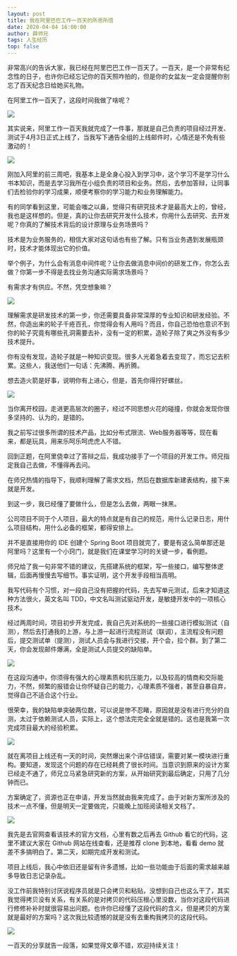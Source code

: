 ```yaml
---
layout: post
title: 我在阿里巴巴工作一百天的所思所悟
date: 2020-04-04 16:00:00
author: 薛师兄
tags: 人生经历
top: false
---
```


非常高兴的告诉大家，我已经在阿里巴巴工作一百天了。一百天，是一个非常有纪念性的日子，也许你已经忘记你的百天照咋拍的，但是你的女盆友一定会提醒你别忘了百天纪念日给她买礼物。

在阿里工作一百天了，这段时间我做了啥呢？

![](./20200404分享入职阿里巴巴一百天的所思所悟/35128248.png)

其实说来，阿里工作一百天我就完成了一件事，那就是自己负责的项目经过开发、测试于4月3日正式上线了，当我写下通告全组的上线邮件时，心情还是不免有些激动的！

![](./20200404分享入职阿里巴巴一百天的所思所悟/86525421.png)

刚加入阿里的前三周吧，我基本上是全身心投入到学习中，这个学习不是学习什么书本知识，而是去学习我所在小组负责的项目和业务。然后，去参加答辩，让同事们去检验你的学习成果，顺便考察你的学习能力和业务理解能力。

有的同学看到这里，可能会嗤之以鼻，觉得只有研究技术才是最高大上的，曾经，我也是这样想的。但是，真的让你去研究开发什么技术，你用什么去研究、去开发呢？你真的了解技术背后的设计原理与业务场景吗？

技术是为业务服务的，相信大家对这句话也有些了解。只有当业务遇到发展瓶颈时，技术才能体现出它的价值。

举个例子，为什么会有消息中间件呢？让你去做消息中间价的研发工作，你怎么去做？你第一步不得是去找业务沟通实际需求场景吗？

有需求才有供应。不然，凭空想象嘛？

![](./20200404分享入职阿里巴巴一百天的所思所悟/54012859.png)

理解需求是研发技术的第一步，你还需要具备非常深厚的专业知识和研发经验。不然，你造出来的轮子千疮百孔，你觉得会有人用吗？而且，你自己恐怕也意识不到你的轮子究竟有哪些孔洞需要去补，没有一定的积累，造轮子除了爽之外没有多少技术提升。

你有没有发现，造轮子就是一种知识变现。很多人光着急着去变现了，而忘记去积累。这些人，我送他们一句话：先沸腾、再折腾。

想去造火箭是好事，说明你有上进心，但是，首先你得拧好螺丝。

![](./20200404分享入职阿里巴巴一百天的所思所悟/57686707.png)

当你离开校园，走进更高层次的圈子，经过不同思想火花的碰撞，你就会发现你很多坚持的、认为的，是错的。

我之前写过很多所谓的技术产品，比如分布式限流、Web服务器等等，现在看来，都是玩具，用来乐呵乐呵虎虎人不错。

回到正题，在阿里侥幸过了答辩之后，我成功接手了一个项目的开发工作。师兄指定我自己去做，不懂得再去问。

在师兄热情的指导下，我顺利理解了需求文档，然后在数据库新建表结构，接下来就是开发。

到这一步，我已经懂了要做什么，但是怎么去做，两眼一抹黑。

公司项目不同于个人项目，最大的特点就是有自己的规范，用什么记录日志，用什么项目结构，用什么必备的框架，都得安排上。

并不是直接用你的 IDE 创建个 Spring Boot 项目就完了，要是有这么简单那还是阿里吗？这里有一个小窍门，就是我们在课堂学习时的关键一步，看例题。

师兄给了我一句非常不错的建议，先搭建系统的框架，写一些接口，编写整体逻辑，后面再慢慢去写细节。事实证明，这个开发手段相当高明。

我写代码有个习惯，对一段自己没有把握的代码，先去写单元测试，后来才知道这种方法很火，英文名叫 TDD，中文名叫测试驱动开发，是敏捷开发中的一项核心技术。

经过两周时间，项目初步开发完成，我自己先对系统的一些接口进行模拟测试（自测），然后去打通我的上游，与上游一起进行流程测试（联调），主流程没有问题后，提交测试单（提测），测试人员会与我进行交接，开个会，拉个群。到了第二天，你会发现邮件爆满，全是测试人员提交的缺陷单。

![](./20200404分享入职阿里巴巴一百天的所思所悟/98012910.png)

在这段沟通中，你须得有强大的心理素质和抗压能力，以及较高的情商和交际能力，不然，频繁的报错会让你怀疑自己的能力，心理素质不强者，甚至自暴自弃，觉得自己不适合这个行业。

很荣幸，我的缺陷单突破两位数，可以说是惨不忍睹，原因就是没有进行充分的自测，太过于依赖测试人员，实际上，这个想法完完全全就是错的。这也是我第一次完成项目最大的经验积累。

![](./20200404分享入职阿里巴巴一百天的所思所悟/59260678.png)

就在离项目上线还有一天的时间，突然爆出来个评估错误，需要对某一模块进行重构。要知道，发现这个问题的存在已经耗费了很长时间。当意识到原来的设计方案已经走不通了，师兄立马紧急研究新的方案，从开始研究到最后确定，只用了几分钟而已。

方案确定了，资源也正在申请，开发当然就由我来完成了。由于对新方案所涉及的技术一点不懂，但是明天一定要做完，只能晚上加班阅读相关文档了。

![](./20200404分享入职阿里巴巴一百天的所思所悟/82950040.png)

我先是去官网查看该技术的官方文档，心里有数之后再去 Github 看它的代码，这里不建议大家在 Github 网站在线查看，还是推荐 clone 到本地，看看 demo 就差不多搞明白了。第二天，如期完成开发和测试。

项目上线后，我心中依旧还是留有许多遗憾，比如一些功能由于后面的需求越来越多导致日志记录杂乱。

没工作前我特别讨厌说程序员就是只会拷贝和粘贴，没想到自己也这么干了，其实我觉得拷贝没有关系，有关系的是对拷贝的代码压根心里没数，当你对这段代码进行修修补补时就很容易出问题。也许你已经懂了这段代码的含义，但是拷贝的方案就是最好的方案吗？这次我比较遗憾的就是没有去重构我拷贝的这段代码。

![](./20200404分享入职阿里巴巴一百天的所思所悟/65700761.png)

一百天的分享就告一段落，如果觉得文章不错，欢迎持续关注！